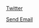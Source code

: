 [Twitter](https://twitter.com/seandillon48)



<a href = "mailto: sean.dillon@my.utsa.edu">Send Email</a>

